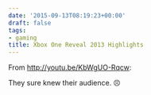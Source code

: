 ```yaml
---
date: '2015-09-13T08:19:23+00:00'
draft: false
tags:
- gaming
title: Xbox One Reveal 2013 Highlights
---
```


From http://youtu.be/KbWgUO-Rqcw:

They sure knew their audience. 😣
